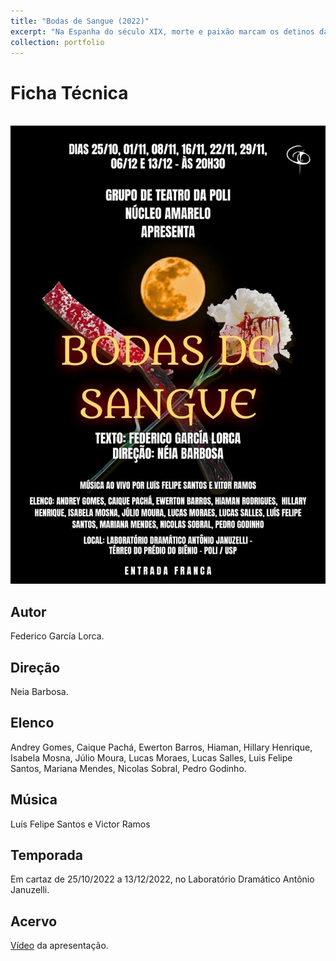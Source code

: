 ```yaml
---
title: "Bodas de Sangue (2022)"
excerpt: "Na Espanha do século XIX, morte e paixão marcam os detinos das personagens vividas pelo elenco do GTP.<br/><img src='/images/Bodas.JPG'>"
collection: portfolio
---
```


# Ficha Técnica

<br/><img src='/images/CartazBodas.JPG'>

## Autor
Federico García Lorca.

## Direção
Neia Barbosa.

## Elenco
Andrey Gomes, Caique Pachá, Ewerton Barros, Hiaman, Hillary Henrique, Isabela Mosna, Júlio Moura, Lucas Moraes, Lucas Salles, Luis Felipe Santos, Mariana Mendes, Nicolas Sobral, Pedro Godinho.

## Música
Luís Felipe Santos e Victor Ramos

## Temporada
Em cartaz de 25/10/2022 a 13/12/2022, no Laboratório Dramático Antônio Januzelli. 

## Acervo
[Vídeo](https://drive.google.com/file/d/1QwQ_2PAxJ3dF4A8-KNpSdJrfjv6WPbL9/view?usp=drive_link) da apresentação. 